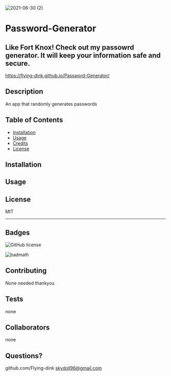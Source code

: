 ![2021-06-30 (2)](https://user-images.githubusercontent.com/83742550/124044221-e996bc80-d9da-11eb-93ba-0540376eb27a.png)
# Password-Generator

##  Like Fort Knox!  Check out my passowrd generator.  It will keep your information safe and secure.  
 https://flying-dink.github.io/Password-Generator/



## Description
 An app that  randomly generates passwords

## Table of Contents 



* [Installation](#installation)
* [Usage](#usage)
* [Credits](#credits)
* [License](#license)


## Installation





## Usage 




## License
MIT



---



## Badges
![GitHub license](https://img.shields.io/badge/license-MIT-blue.svg)


![badmath](https://img.shields.io/github/languages/top/nielsenjared/badmath)




## Contributing
None needed thankyou



## Tests
none






## Collaborators
none










## Questions?

github.com/Flying-dink
skydoll96@gmail.com

